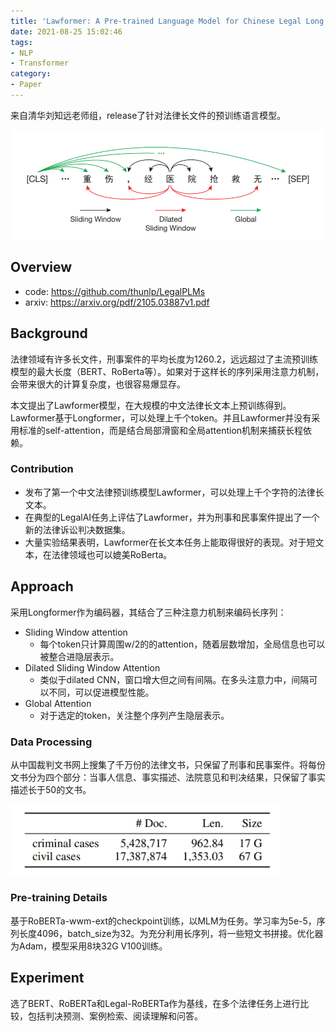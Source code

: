 ```yaml
---
title: 'Lawformer: A Pre-trained Language Model for Chinese Legal Long Documents'
date: 2021-08-25 15:02:46
tags:
- NLP
- Transformer
category:
- Paper
---
```


来自清华刘知远老师组，release了针对法律长文件的预训练语言模型。

<img src="Lawformer-A-Pre-trained-Language-Model-for-Chinese-Legal-Long-Documents/image-20210825160718281.png" alt="image-20210825160718281" style="zoom: 67%;" />

<!--more-->

## Overview

- code: https://github.com/thunlp/LegalPLMs
- arxiv: https://arxiv.org/pdf/2105.03887v1.pdf

## Background

法律领域有许多长文件，刑事案件的平均长度为1260.2，远远超过了主流预训练模型的最大长度（BERT、RoBerta等）。如果对于这样长的序列采用注意力机制，会带来很大的计算复杂度，也很容易爆显存。

本文提出了Lawformer模型，在大规模的中文法律长文本上预训练得到。Lawformer基于Longformer，可以处理上千个token。并且Lawformer并没有采用标准的self-attention，而是结合局部滑窗和全局attention机制来捕获长程依赖。

### Contribution

- 发布了第一个中文法律预训练模型Lawformer，可以处理上千个字符的法律长文本。
- 在典型的LegalAI任务上评估了Lawformer，并为刑事和民事案件提出了一个新的法律诉讼判决数据集。
- 大量实验结果表明，Lawformer在长文本任务上能取得很好的表现。对于短文本，在法律领域也可以媲美RoBerta。

## Approach

采用Longformer作为编码器，其结合了三种注意力机制来编码长序列：

- Sliding Window attention
  - 每个token只计算周围w/2的的attention，随着层数增加，全局信息也可以被整合进隐层表示。
- Dilated Sliding Window Attention
  - 类似于dilated CNN，窗口增大但之间有间隔。在多头注意力中，间隔可以不同，可以促进模型性能。
- Global Attention
  - 对于选定的token，关注整个序列产生隐层表示。

### Data Processing

从中国裁判文书网上搜集了千万份的法律文书，只保留了刑事和民事案件。将每份文书分为四个部分：当事人信息、事实描述、法院意见和判决结果，只保留了事实描述长于50的文书。

<img src="Lawformer-A-Pre-trained-Language-Model-for-Chinese-Legal-Long-Documents/image-20210825161233449.png" alt="image-20210825161233449" style="zoom: 80%;" />

### Pre-training Details

基于RoBERTa-wwm-ext的checkpoint训练，以MLM为任务。学习率为5e-5，序列长度4096，batch_size为32。为充分利用长序列，将一些短文书拼接。优化器为Adam，模型采用8块32G V100训练。

## Experiment

选了BERT、RoBERTa和Legal-RoBERTa作为基线，在多个法律任务上进行比较，包括判决预测、案例检索、阅读理解和问答。
